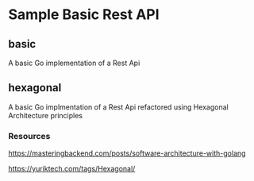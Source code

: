 # Sample Basic Rest API

## basic
A basic Go implementation of a Rest Api


## hexagonal
A basic Go implmentation of a Rest Api refactored using Hexagonal Architecture principles

### Resources
https://masteringbackend.com/posts/software-architecture-with-golang

https://yuriktech.com/tags/Hexagonal/

